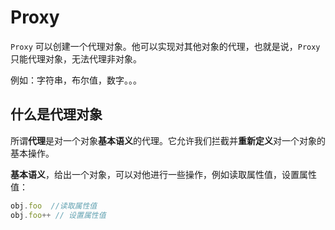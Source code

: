 # Proxy

`Proxy` 可以创建一个代理对象。他可以实现对其他对象的代理，也就是说，`Proxy` 只能代理对象，无法代理非对象。

例如：字符串，布尔值，数字。。。

## 什么是代理对象

所谓**代理**是对一个对象**基本语义**的代理。它允许我们拦截并**重新定义**对一个对象的基本操作。

**基本语义**，给出一个对象，可以对他进行一些操作，例如读取属性值，设置属性值：

```js
obj.foo  //读取属性值
obj.foo++ // 设置属性值
```

